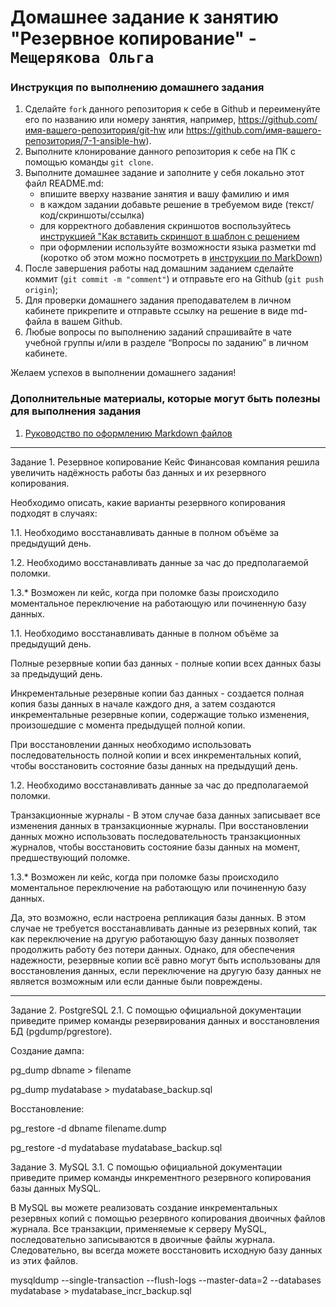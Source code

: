 # Домашнее задание к занятию "Резервное копирование" - `Мещерякова Ольга`


### Инструкция по выполнению домашнего задания

   1. Сделайте `fork` данного репозитория к себе в Github и переименуйте его по названию или номеру занятия, например, https://github.com/имя-вашего-репозитория/git-hw или  https://github.com/имя-вашего-репозитория/7-1-ansible-hw).
   2. Выполните клонирование данного репозитория к себе на ПК с помощью команды `git clone`.
   3. Выполните домашнее задание и заполните у себя локально этот файл README.md:
      - впишите вверху название занятия и вашу фамилию и имя
      - в каждом задании добавьте решение в требуемом виде (текст/код/скриншоты/ссылка)
      - для корректного добавления скриншотов воспользуйтесь [инструкцией "Как вставить скриншот в шаблон с решением](https://github.com/netology-code/sys-pattern-homework/blob/main/screen-instruction.md)
      - при оформлении используйте возможности языка разметки md (коротко об этом можно посмотреть в [инструкции  по MarkDown](https://github.com/netology-code/sys-pattern-homework/blob/main/md-instruction.md))
   4. После завершения работы над домашним заданием сделайте коммит (`git commit -m "comment"`) и отправьте его на Github (`git push origin`);
   5. Для проверки домашнего задания преподавателем в личном кабинете прикрепите и отправьте ссылку на решение в виде md-файла в вашем Github.
   6. Любые вопросы по выполнению заданий спрашивайте в чате учебной группы и/или в разделе “Вопросы по заданию” в личном кабинете.
   
Желаем успехов в выполнении домашнего задания!
   
### Дополнительные материалы, которые могут быть полезны для выполнения задания

1. [Руководство по оформлению Markdown файлов](https://gist.github.com/Jekins/2bf2d0638163f1294637#Code)

---

Задание 1. Резервное копирование
Кейс
Финансовая компания решила увеличить надёжность работы баз данных и их резервного копирования.

Необходимо описать, какие варианты резервного копирования подходят в случаях:

1.1. Необходимо восстанавливать данные в полном объёме за предыдущий день.

1.2. Необходимо восстанавливать данные за час до предполагаемой поломки.

1.3.* Возможен ли кейс, когда при поломке базы происходило моментальное переключение на работающую или починенную базу данных.




1.1. Необходимо восстанавливать данные в полном объёме за предыдущий день.

Полные резервные копии баз данных - полные копии всех данных базы за предыдущий день.

Инкрементальные резервные копии баз данных - создается полная копия базы данных в начале каждого дня, а затем создаются инкрементальные резервные копии, содержащие только изменения, произошедшие с момента предыдущей полной копии. 

При восстановлении данных необходимо использовать последовательность полной копии и всех инкрементальных копий, чтобы восстановить состояние базы данных на предыдущий день.


1.2. Необходимо восстанавливать данные за час до предполагаемой поломки.

Транзакционные журналы - В этом случае база данных записывает все изменения данных в транзакционные журналы. 
При восстановлении данных можно использовать последовательность транзакционных журналов, чтобы восстановить состояние базы данных на момент, предшествующий поломке.


1.3.* Возможен ли кейс, когда при поломке базы происходило моментальное переключение на работающую или починенную базу данных.

Да, это возможно, если настроена репликация базы данных. В этом случае не требуется восстанавливать данные из резервных копий, так как переключение на другую работающую базу данных позволяет продолжить работу без потери данных. Однако, для обеспечения надежности, резервные копии всё равно могут быть использованы для восстановления данных, если переключение на другую базу данных не является возможным или если данные были повреждены.


---

Задание 2. PostgreSQL
2.1. С помощью официальной документации приведите пример команды резервирования данных и восстановления БД (pgdump/pgrestore).


Создание дампа:

pg_dump dbname > filename

pg_dump mydatabase > mydatabase_backup.sql

Восстановление:

pg_restore -d dbname filename.dump

pg_restore -d mydatabase mydatabase_backup.sql



Задание 3. MySQL
3.1. С помощью официальной документации приведите пример команды инкрементного резервного копирования базы данных MySQL.

В MySQL вы можете реализовать создание инкрементальных резервных копий с помощью резервного копирования двоичных файлов журнала. Все транзакции, применяемые к серверу MySQL, последовательно записываются в двоичные файлы журнала. Следовательно, вы всегда можете восстановить исходную базу данных из этих файлов.

mysqldump --single-transaction --flush-logs --master-data=2 --databases mydatabase > mydatabase_incr_backup.sql